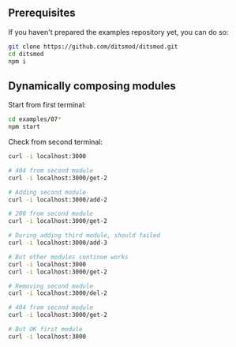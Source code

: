 ## Prerequisites

If you haven't prepared the examples repository yet, you can do so:

```bash
git clone https://github.com/ditsmod/ditsmod.git
cd ditsmod
npm i
```

## Dynamically composing modules

Start from first terminal:

```bash
cd examples/07*
npm start
```

Check from second terminal:

```bash
curl -i localhost:3000

# 404 from second module
curl -i localhost:3000/get-2

# Adding second module
curl -i localhost:3000/add-2

# 200 from second module
curl -i localhost:3000/get-2

# During adding third module, should failed
curl -i localhost:3000/add-3

# But other modules continue works
curl -i localhost:3000
curl -i localhost:3000/get-2

# Removing second module
curl -i localhost:3000/del-2

# 404 from second module
curl -i localhost:3000/get-2

# But OK first module
curl -i localhost:3000
```
